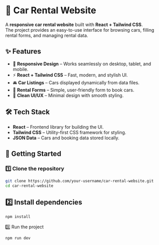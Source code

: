 # 🚗 Car Rental Website  

A **responsive car rental website** built with **React + Tailwind CSS**.  
The project provides an easy-to-use interface for browsing cars, filling rental forms, and managing rental data.  

## ✨ Features  
- 📱 **Responsive Design** – Works seamlessly on desktop, tablet, and mobile.  
- ⚡ **React + Tailwind CSS** – Fast, modern, and stylish UI.  
- 🚘 **Car Listings** – Cars displayed dynamically from data files.  
- 📝 **Rental Forms** – Simple, user-friendly form to book cars.  
- 🎨 **Clean UI/UX** – Minimal design with smooth styling.  

## 🛠️ Tech Stack  
- **React** – Frontend library for building the UI.  
- **Tailwind CSS** – Utility-first CSS framework for styling.  
- **JSON Data** – Cars and booking data stored locally.  

## 🚀 Getting Started  

### 1️⃣ Clone the repository  
```bash
git clone https://github.com/your-username/car-rental-website.git
cd car-rental-website
```
## 2️⃣ Install dependencies
```bash
npm install
```
3️⃣ Run the project
```bash
npm run dev
```
